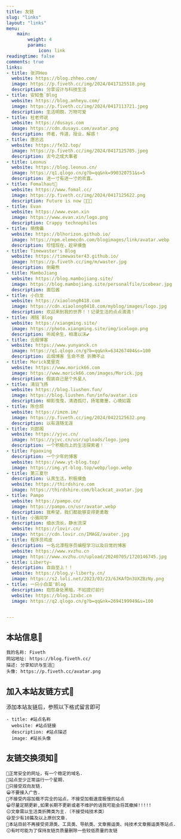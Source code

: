 ```yaml
---
title: 友链
slug: "links"
layout: "links"
menu:
    main: 
        weight: 4
        params:
            icon: link
readingtime: false
comments: true
links:
- title: 张洪Heo
  website: https://blog.zhheo.com/
  image: https://p.fiveth.cc/img/2024/0417125518.png
  description: 分享设计与科技生活
- title: 安知鱼`Blog
  website: https://blog.anheyu.com/
  image: https://p.fiveth.cc/img/2024/0417113721.jpeg
  description: 生活明朗，万物可爱
- title: 杜老师说
  website: https://dusays.com
  image: https://cdn.dusays.com/avatar.png
  description: 师者，传道，授业，解惑！
- title: 唐志远
  website: https://fe32.top/
  image: https://p.fiveth.cc/img/2024/0417125705.jpeg
  description: 古今之成大事者
- title: Leonus
  website: https://blog.leonus.cn/
  image: https://q1.qlogo.cn/g?b=qq&nk=990320751&s=5
  description: 进一寸有进一寸的欢喜。
- title: Fomalhaut🥝
  website: https://www.fomal.cc/
  image: https://p.fiveth.cc/img/2024/0417125622.png
  description: Future is now 🍭🍭🍭
- title: Evan
  website: https://www.evan.xin
  image: https://www.evan.xin/logo.png
  description: Crappy technophiles
- title: 萌傀儡
  website: https://blhorizon.github.io/
  image: https://npm.elemecdn.com/blogimages/link/avatar.webp
  description: 珍惜现在，趁早摸鱼
- title: Timewaster's Blog
  website: https://timewaster43.github.io/
  image: https://p.fiveth.cc/img/m/waster.jpg
  description: 倒霉熊
- title: MamboJiang
  website: https://blog.mambojiang.site/
  image: https://blog.mambojiang.site/personalfile/icebear.jpg
  description: 面包酱
- title: 小白龙
  website: https://xiaolong0418.com
  image: https://cdn.xiaolong0418.com/myblog/images/logo.jpg
  description: 欢迎来到我的世界！！记录生活的点点滴滴！
- title: 湘铭`Blog
  website: https://xiangming.site/
  image: https://photo.xiangming.site/img/icologo.png
  description: 听闻余生，相濡以沫💕
- title: 云烟博客
  website: https://www.yunyanck.cn
  image: https://q1.qlogo.cn/g?b=qq&nk=634267404&s=100
  description: 云烟博客 生命不息 折腾不止
- title: Morick莫里克
  website: https://www.morick66.com
  image: https://www.morick66.com/images/Morick.jpg
  description: 假装自己是个外星人
- title: 清羽飞扬
  website: https://blog.liushen.fun/
  image: https://blog.liushen.fun/info/avatar.ico
  description: 柳影曳曳，清酒孤灯，扬笔撒墨，心境如霜
- title: 陈仓颉
  website: https://imzm.im/
  image: https://p.fiveth.cc/img/2024/0422125632.png
  description: 以有涯随无涯
- title: 刘郎阁
  website: https://yjvc.cn/
  image: https://yjvc.cn/usr/uploads/logo.jpeg
  description: 一个积极向上的生活探索者！
- title: Fgaoxing
  description: 一个少年的博客
  website: https://www.yt-blog.top/
  image: https://img.yt-blog.top/webp/logo.webp
- title: 第三夏尔
  description: 认真生活，积极摸鱼
  website: https://thirdshire.com
  image: https://thirdshire.com/blackcat_avatar.jpg
- title: Pampo
  website: https://pampo.cn/
  image: https://pampo.cn/usr/avatar.webp
  description: 我希望，我们都能够变得更勇敢
- title: 小骆同学
  description: 细水流长，静水流深
  website: https://lovir.cn/
  image: https://cdn.lovir.cn/IMAGE/avater.jpg
- title: 程序员鸡皮
  description: 一名北漂程序员编程学习以及日常的博客
  website: https://www.xvzhu.cn
  image: https://www.xvzhu.cn/upload/20240705/1720146745.jpg
- title: Liberty~
  description: 自由至上！！
  website: https://blog.y-liberty.cn/
  image: https://s2.loli.net/2023/03/23/6JKAfDn3UXZBzNy.png
- title: 一只小白菜'Blog
  description: 抱怨身处黑暗，不如提灯前行
  website: https://blog.1zxbc.cn
  image: https://q2.qlogo.cn/g?b=qq&nk=2694199949&s=100


---
```


## 本站信息🙂

```
我的名称: Fiveth
网站地址: https://blog.fiveth.cc/
描述: 分享知识与生活🎈
头像: https://p.fiveth.cc/avatar.png
```

## 加入本站友链方式🥳

添加本站友链后，参照以下格式留言即可

```YML
- title: #站点名称
  website: #站点链接
  description: #站点描述
  image: #站长头像
```

## 友链交换须知🤔

```
🧂正常安全的网址，有一个稳定的域名.
🍿站点至少正常运行一个星期.
🍗只接受双向友链.
😀不要接入广告.
🍖不接受内容加载不完全的站点，不接受加载速度极慢的站点
😁尽量定期更新,如果长期不更新或者不维护的话我可能会将其撤掉!!!!!
😑文章需以生活类折腾类为主.（不接受纯技术类）
😅至少有10篇及以上原创文章.
🧨本站目前不再接受资源类、工具类、导航类、文章搬运类、纯技术文章搬运类等站点.
😗有时可能为了保持友链页质量删除一些较低质量的友链
```

